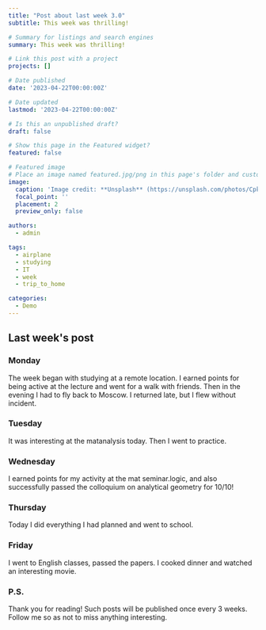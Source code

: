 ```yaml
---
title: "Post about last week 3.0"
subtitle: This week was thrilling!

# Summary for listings and search engines
summary: This week was thrilling!

# Link this post with a project
projects: []

# Date published
date: '2023-04-22T00:00:00Z'

# Date updated
lastmod: '2023-04-22T00:00:00Z'

# Is this an unpublished draft?
draft: false

# Show this page in the Featured widget?
featured: false

# Featured image
# Place an image named featured.jpg/png in this page's folder and customize its options here.
image:
  caption: 'Image credit: **Unsplash** (https://unsplash.com/photos/CpkOjOcXdUY)'
  focal_point: ''
  placement: 2
  preview_only: false

authors:
  - admin

tags:
  - airplane
  - studying
  - IT
  - week
  - trip_to_home

categories:
  - Demo
---
```


## Last week's post

### Monday

  The week began with studying at a remote location. I earned points for being active at the lecture and went for a walk with friends. Then in the evening I had to fly back to Moscow. I returned late, but I flew without incident.
  
  
### Tuesday

  It was interesting at the matanalysis today. Then I went to practice.
  
  
### Wednesday

  I earned points for my activity at the mat seminar.logic, and also successfully passed the colloquium on analytical geometry for 10/10!


### Thursday

  Today I did everything I had planned and went to school.
  
  
### Friday

  I went to English classes, passed the papers. I cooked dinner and watched an interesting movie.
  
### P.S.

  Thank you for reading! Such posts will be published once every 3 weeks. Follow me so as not to miss anything interesting.

